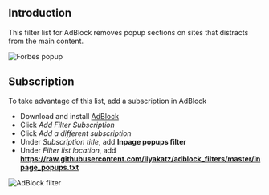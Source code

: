 ## Introduction

This filter list for AdBlock removes popup sections on sites that distracts from the main content.

![Forbes popup](https://api.monosnap.com/image/download?id=Aa6Tu1yZU07BNuNEb4V9BWQjc0pn4M)

## Subscription

To take advantage of this list, add a subscription in AdBlock

* Download and install [AdBlock](https://adblockplus.org)
* Click _Add Filter Subscription_
* Click _Add a different subscription_
* Under _Subscription title_, add **Inpage popups filter**
* Under _Filter list location_, add **https://raw.githubusercontent.com/ilyakatz/adblock_filters/master/inpage_popups.txt**


![AdBlock filter](https://api.monosnap.com/image/download?id=QARaHsApdaKkiLKjBMRCuuEaGONMen)
